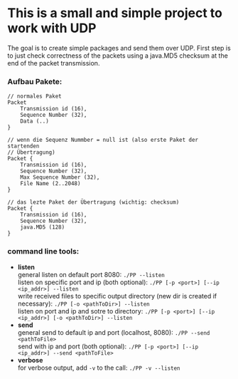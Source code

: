 # This is a small and simple project to work with UDP

The goal is to create simple packages and send them over UDP. First step is
to just check correctness of the packets using a java.MD5 checksum at the end of
the packet transmission.

### Aufbau Pakete:
```
// normales Paket
Packet 
    Transmission id (16),
    Sequence Number (32),
    Data (..)
}

// wenn die Sequenz Nummber = null ist (also erste Paket der startenden
// Übertragung)
Packet {
    Transmission id (16),
    Sequence Number (32),
    Max Sequence Number (32),
    File Name (2..2048)
}

// das lezte Paket der Übertragung (wichtig: checksum)
Packet {
    Transmission id (16),
    Sequence Number (32),
    java.MD5 (128)
}
```

### command line tools:

- **listen** <br>
general listen on default port 8080:
`./PP --listen` <br>
listen on specific port and ip (both optional): `./PP [-p <port>] [--ip <ip_addr>] --listen`<br>
write received files to specific output directory (new dir is created if necessary): `./PP [-o <pathToDir>] --listen` <br>
listen on port and ip and sotre to directory: `./PP [-p <port>] [--ip <ip_addr>] [-o <pathToDir>] --listen`
- **send** <br>
general send to default ip and port (localhost, 8080): `./PP --send <pathToFile>`<br>
send with ip and port (both optional): `./PP [-p <port>] [--ip <ip_addr>] --send <pathToFile>` <br>
- **verbose** <br>
for verbose output, add `-v` to the call: ```./PP -v --listen```
